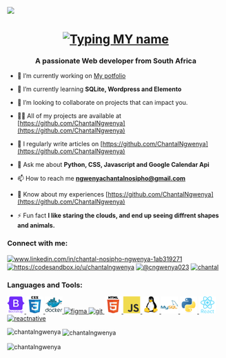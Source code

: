 ![](images/mywelcome.gif)

<h1 align="center"><a href="https://git.io/typing-svg"><img src="https://readme-typing-svg.demolab.com?font=Fira+Code&weight=500&size=35&pause=6000&color=E0F7F7&center=true&repeat=false&width=700&height=150&lines=Hi+%F0%9F%91%8B%2C+I'm+Chantal+Nosipho+Ngwenya" alt="Typing MY name" /></a></h1>
<h3 align="center">A passionate Web developer from South Africa</h3>

- 🔭 I’m currently working on [My potfolio](#)

- 🌱 I’m currently learning **SQLite, Wordpress and Elemento**

- 👯 I’m looking to collaborate on projects that can impact you.


- 👨‍💻 All of my projects are available at [https://github.com/ChantalNgwenya](https://github.com/ChantalNgwenya)

- 📝 I regularly write articles on [https://github.com/ChantalNgwenya](https://github.com/ChantalNgwenya)

- 💬 Ask me about **Python, CSS, Javascript and Google Calendar Api**

- 📫 How to reach me **ngwenyachantalnosipho@gmail.com**

- 📄 Know about my experiences [https://github.com/ChantalNgwenya](https://github.com/ChantalNgwenya)

- ⚡ Fun fact **I like staring the clouds, and end up seeing diffrent shapes and animals.**

<h3 align="left">Connect with me:</h3>
<p align="left">
<a href="https://linkedin.com/in/www.linkedin.com/in/chantal-nosipho-ngwenya-1ab319271" target="blank"><img align="center" src="https://raw.githubusercontent.com/rahuldkjain/github-profile-readme-generator/master/src/images/icons/Social/linked-in-alt.svg" alt="www.linkedin.com/in/chantal-nosipho-ngwenya-1ab319271" height="30" width="40" /></a>
<a href="https://codesandbox.com/https://codesandbox.io/u/chantalngwenya" target="blank"><img align="center" src="https://raw.githubusercontent.com/rahuldkjain/github-profile-readme-generator/master/src/images/icons/Social/codesandbox.svg" alt="https://codesandbox.io/u/chantalngwenya" height="30" width="40" /></a>
<a href="https://medium.com/@cngwenya023" target="blank"><img align="center" src="https://raw.githubusercontent.com/rahuldkjain/github-profile-readme-generator/master/src/images/icons/Social/medium.svg" alt="@cngwenya023" height="30" width="40" /></a>
<a href="https://discord.gg/chantal" target="blank"><img align="center" src="https://raw.githubusercontent.com/rahuldkjain/github-profile-readme-generator/master/src/images/icons/Social/discord.svg" alt="chantal" height="30" width="40" /></a>
</p>

<h3 align="left">Languages and Tools:</h3>
<p align="left"> <a href="https://getbootstrap.com" target="_blank" rel="noreferrer"> <img src="https://raw.githubusercontent.com/devicons/devicon/master/icons/bootstrap/bootstrap-plain-wordmark.svg" alt="bootstrap" width="40" height="40"/> </a> <a href="https://www.w3schools.com/css/" target="_blank" rel="noreferrer"> <img src="https://raw.githubusercontent.com/devicons/devicon/master/icons/css3/css3-original-wordmark.svg" alt="css3" width="40" height="40"/> </a> <a href="https://www.docker.com/" target="_blank" rel="noreferrer"> <img src="https://raw.githubusercontent.com/devicons/devicon/master/icons/docker/docker-original-wordmark.svg" alt="docker" width="40" height="40"/> </a> <a href="https://www.figma.com/" target="_blank" rel="noreferrer"> <img src="https://www.vectorlogo.zone/logos/figma/figma-icon.svg" alt="figma" width="40" height="40"/> </a> <a href="https://git-scm.com/" target="_blank" rel="noreferrer"> <img src="https://www.vectorlogo.zone/logos/git-scm/git-scm-icon.svg" alt="git" width="40" height="40"/> </a> <a href="https://www.w3.org/html/" target="_blank" rel="noreferrer"> <img src="https://raw.githubusercontent.com/devicons/devicon/master/icons/html5/html5-original-wordmark.svg" alt="html5" width="40" height="40"/> </a> <a href="https://developer.mozilla.org/en-US/docs/Web/JavaScript" target="_blank" rel="noreferrer"> <img src="https://raw.githubusercontent.com/devicons/devicon/master/icons/javascript/javascript-original.svg" alt="javascript" width="40" height="40"/> </a> <a href="https://www.linux.org/" target="_blank" rel="noreferrer"> <img src="https://raw.githubusercontent.com/devicons/devicon/master/icons/linux/linux-original.svg" alt="linux" width="40" height="40"/> </a> <a href="https://www.mysql.com/" target="_blank" rel="noreferrer"> <img src="https://raw.githubusercontent.com/devicons/devicon/master/icons/mysql/mysql-original-wordmark.svg" alt="mysql" width="40" height="40"/> </a> <a href="https://www.python.org" target="_blank" rel="noreferrer"> <img src="https://raw.githubusercontent.com/devicons/devicon/master/icons/python/python-original.svg" alt="python" width="40" height="40"/> </a> <a href="https://reactjs.org/" target="_blank" rel="noreferrer"> <img src="https://raw.githubusercontent.com/devicons/devicon/master/icons/react/react-original-wordmark.svg" alt="react" width="40" height="40"/> </a> <a href="https://reactnative.dev/" target="_blank" rel="noreferrer"> <img src="https://reactnative.dev/img/header_logo.svg" alt="reactnative" width="40" height="40"/> </a> </p>

<p><img align="left" src="https://github-readme-stats.vercel.app/api/top-langs?username=chantalngwenya&show_icons=true&locale=en&layout=compact" alt="chantalngwenya" /></p>

<p>&nbsp;<img align="center" src="https://github-readme-stats.vercel.app/api?username=chantalngwenya&show_icons=true&locale=en" alt="chantalngwenya" /></p>

<p><img align="center" src="https://github-readme-streak-stats.herokuapp.com/?user=chantalngwenya&" alt="chantalngwenya" /></p>
